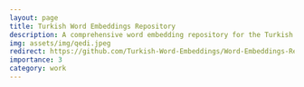 ```yaml
---
layout: page
title: Turkish Word Embeddings Repository
description: A comprehensive word embedding repository for the Turkish language. Published at Expert Systems with Applications, 2024.
img: assets/img/qedi.jpeg
redirect: https://github.com/Turkish-Word-Embeddings/Word-Embeddings-Repository-for-Turkish
importance: 3
category: work
---
```

